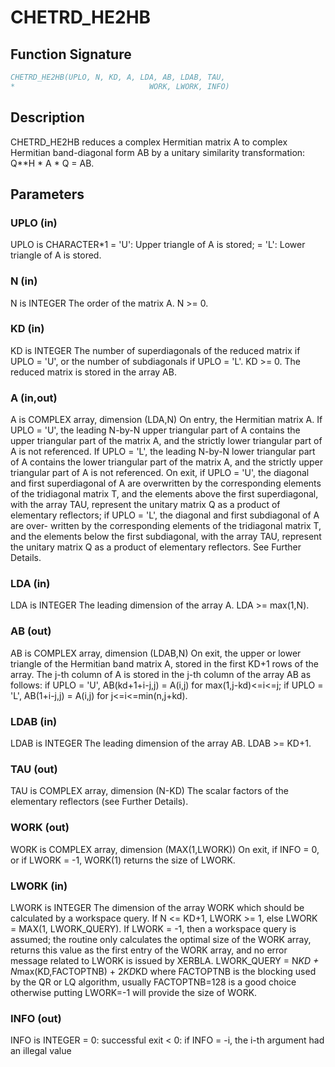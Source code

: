 # CHETRD_HE2HB

## Function Signature

```fortran
CHETRD_HE2HB(UPLO, N, KD, A, LDA, AB, LDAB, TAU, 
*                              WORK, LWORK, INFO)
```

## Description


 CHETRD_HE2HB reduces a complex Hermitian matrix A to complex Hermitian
 band-diagonal form AB by a unitary similarity transformation:
 Q**H * A * Q = AB.

## Parameters

### UPLO (in)

UPLO is CHARACTER*1 = 'U': Upper triangle of A is stored; = 'L': Lower triangle of A is stored.

### N (in)

N is INTEGER The order of the matrix A. N >= 0.

### KD (in)

KD is INTEGER The number of superdiagonals of the reduced matrix if UPLO = 'U', or the number of subdiagonals if UPLO = 'L'. KD >= 0. The reduced matrix is stored in the array AB.

### A (in,out)

A is COMPLEX array, dimension (LDA,N) On entry, the Hermitian matrix A. If UPLO = 'U', the leading N-by-N upper triangular part of A contains the upper triangular part of the matrix A, and the strictly lower triangular part of A is not referenced. If UPLO = 'L', the leading N-by-N lower triangular part of A contains the lower triangular part of the matrix A, and the strictly upper triangular part of A is not referenced. On exit, if UPLO = 'U', the diagonal and first superdiagonal of A are overwritten by the corresponding elements of the tridiagonal matrix T, and the elements above the first superdiagonal, with the array TAU, represent the unitary matrix Q as a product of elementary reflectors; if UPLO = 'L', the diagonal and first subdiagonal of A are over- written by the corresponding elements of the tridiagonal matrix T, and the elements below the first subdiagonal, with the array TAU, represent the unitary matrix Q as a product of elementary reflectors. See Further Details.

### LDA (in)

LDA is INTEGER The leading dimension of the array A. LDA >= max(1,N).

### AB (out)

AB is COMPLEX array, dimension (LDAB,N) On exit, the upper or lower triangle of the Hermitian band matrix A, stored in the first KD+1 rows of the array. The j-th column of A is stored in the j-th column of the array AB as follows: if UPLO = 'U', AB(kd+1+i-j,j) = A(i,j) for max(1,j-kd)<=i<=j; if UPLO = 'L', AB(1+i-j,j) = A(i,j) for j<=i<=min(n,j+kd).

### LDAB (in)

LDAB is INTEGER The leading dimension of the array AB. LDAB >= KD+1.

### TAU (out)

TAU is COMPLEX array, dimension (N-KD) The scalar factors of the elementary reflectors (see Further Details).

### WORK (out)

WORK is COMPLEX array, dimension (MAX(1,LWORK)) On exit, if INFO = 0, or if LWORK = -1, WORK(1) returns the size of LWORK.

### LWORK (in)

LWORK is INTEGER The dimension of the array WORK which should be calculated by a workspace query. If N <= KD+1, LWORK >= 1, else LWORK = MAX(1, LWORK_QUERY). If LWORK = -1, then a workspace query is assumed; the routine only calculates the optimal size of the WORK array, returns this value as the first entry of the WORK array, and no error message related to LWORK is issued by XERBLA. LWORK_QUERY = N*KD + N*max(KD,FACTOPTNB) + 2*KD*KD where FACTOPTNB is the blocking used by the QR or LQ algorithm, usually FACTOPTNB=128 is a good choice otherwise putting LWORK=-1 will provide the size of WORK.

### INFO (out)

INFO is INTEGER = 0: successful exit < 0: if INFO = -i, the i-th argument had an illegal value

